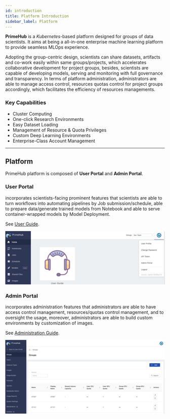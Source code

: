 ```yaml
---
id: introduction
title: Platform Introduction
sidebar_label: Platform
---
```



**PrimeHub** is a *Kubernetes*-based platform designed for groups of data scientists. It aims at being a all-in-one enterprise machine learning platform to provide seamless MLOps experience.

Adopting the group-centric design, scientists can share datasets, artifacts and co-work easily within same groups/projects, which accelerates collaborative development for project groups, besides, scientists are capable of developing models, serving and monitoring with full governance and transparency. In terms of platform administration, administrators are able to manage access control, resources quotas control for project groups accordingly, which facilitates the efficiency of resources managements.

### Key Capabilities

+ Cluster Computing
+ One-click Research Environments
+ Easy Dataset Loading
+ Management of Resource & Quota Privileges
+ Custom Deep Learning Environments
+ Enterprise-Class Account Management

---

## Platform

PrimeHub platform is composed of **User Portal** and **Admin Portal**.

### User Portal

incorporates scientists-facing prominent features that scientists are able to turn workflows into automating pipelines by Job submission/schedule, able to prepare data/generate trained models from Notebook and able to serve container-wrapped models by Model Deployment.

See [User Guide](quickstart/login-portal-user).

![](assets/v33-landing-user.png)

### Admin Portal

incorporates administration features that administrators are able to have access control management, resources/quotas control management, and to oversight the usage, moreover, administrators are able to build custom environments by customization of images.

See [Administration Guide](quickstart/login-portal-admin).

![](assets/v3-admin-portal_v31.png)
